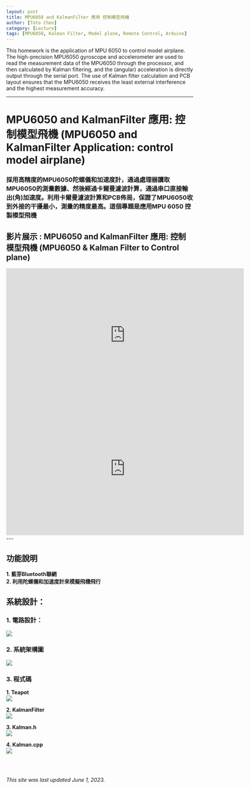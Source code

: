 ```yaml
---
layout: post
title: MPU6050 and KalmanFilter 應用 控制模型飛機
author: [Toto Chen]
category: [Lecture]
tags: [MPU6050, Kalman Filter, Model plane, Remote Control, Arduino]
---
```


This homework is the application of MPU 6050 to control model airplane. The high-precision MPU6050 gyroscope and accelerometer are used to read the measurement data of the MPU6050 through the processor, and then calculated by Kalman filtering, and the (angular) acceleration is directly output through the serial port. The use of Kalman filter calculation and PCB layout ensures that the MPU6050 receives the least external interference and the highest measurement accuracy.

---

# MPU6050 and KalmanFilter 應用: 控制模型飛機 (MPU6050 and KalmanFilter Application: control model airplane)
### 採用高精度的MPU6050陀螺儀和加速度計，通過處理器讀取MPU6050的測量數據、然後經過卡爾曼濾波計算，通過串口直接輸出(角)加速度。利用卡爾曼濾波計算和PCB佈局，保證了MPU6050收到外接的干擾最小，測量的精度最高。這個專題是應用MPU 6050 控製模型飛機

## 影片展示 : MPU6050 and KalmanFilter 應用: 控制模型飛機 (MPU6050 & Kalman Filter to Control plane)
<div align="center">
<iframe width="640" height="360" src="https://www.youtube.com/embed/0r0MIXIC1fU?autoplay=1&loop=1" title="teapot" frameborder="0" allow="accelerometer; autoplay; clipboard-write; encrypted-media; gyroscope; picture-in-picture; web-share" allowfullscreen></iframe>
</div>

<div align="center">
<iframe width="640" height="360" src="https://www.youtube.com/embed/oaJ4WSZCa2g?autoplay=1&loop=1" title="filter" frameborder="0" allow="accelerometer; autoplay; clipboard-write; encrypted-media; gyroscope; picture-in-picture; web-share" allowfullscreen></iframe>
</div>
---

## 功能說明
**1. 藍芽Bluetooth聯網** <br>
**2. 利用陀螺儀和加速度計來模擬飛機飛行** <br>

## 系統設計：
### 1. 電路設計：
![](https://github.com/totochen/MCU_2023/blob/master/images/PRJ5_circuit.png?raw=true)


### 2. 系統架構圖 
![](https://github.com/totochen/MCU_2023/blob/master/images/PRJ5_System_Arch.png?raw=true)


### 3. 程式碼 
**1. Teapot** <br>
![](https://github.com/totochen/MCU_2023/blob/master/images/PRJ5_PRG_Teapot.png?raw=true)

**2. KalmanFilter** <br>
![](https://github.com/totochen/MCU_2023/blob/master/images/PRJ5_PRG_KalmanFilter.png?raw=true)
  
**3. Kalman.h** <br>
![](https://github.com/totochen/MCU_2023/blob/master/images/PRJ5_PRG_Kalman_H.png?raw=true)

**4. Kalman.cpp** <br>
![](https://github.com/totochen/MCU_2023/blob/master/images/PRJ5_PRG_Kalmam_C.png?raw=true)

<br>
<br>

*This site was last updated June 1, 2023.*

